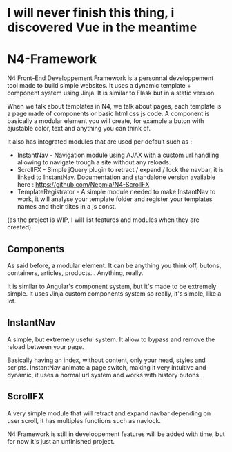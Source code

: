 # I will never finish this thing, i discovered Vue in the meantime


# N4-Framework
 
 N4 Front-End Developpement Framework is a personnal developpement tool made to build simple websites. It uses a dynamic template + component system using Jinja. It is similar to Flask but in a static version.  

 When we talk about templates in N4, we talk about pages, each template is a page made of components or basic html css js code. A component is basically a modular element you will create, for example a buton with ajustable color, text and anything you can think of.  
 
 It also has integrated modules that are used per default such as :

 * InstantNav - Navigation module using AJAX with a custom url handling allowing to navigate trough a site without any reloads.
 * ScrollFX - Simple jQuery plugin to retract / expand / lock the navbar, it is linked to InstantNav. Documentation and standalone version available here :  https://github.com/Nepmia/N4-ScrollFX
 * TemplateRegistrator - A simple module needed to make InstantNav to work, it will analyse your template folder and register your templates names and their tiltes in a js const.

(as the project is WIP, I will list features and modules when they are created)
 
 ## Components
 
As said before,  a modular element. It can be anything you think off, butons, containers, articles, products... Anything, really. 
 
 It is similar to Angular's component system, but it's made to be extremely simple. It uses Jinja custom components system so really, it's simple, like a lot.

## InstantNav

A simple, but extremely useful system. It allow to bypass and remove the reload between your page.

Basically having an index, without content, only your head, styles and scripts. InstantNav animate a page switch, making it very intuitive and dynamic, it uses a normal url system and works with history butons.

## ScrollFX 

A very simple module that will retract and expand navbar depending on user scroll, it has multiples functions such as navlock.



N4 Framework is still in developpement features will be added with time, but for now it's just an unfinished project. 

